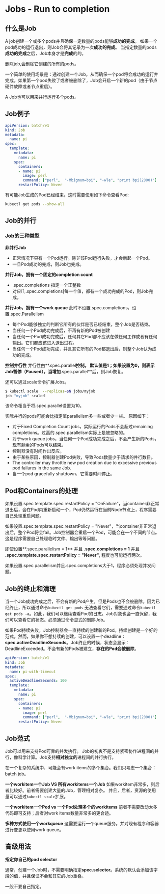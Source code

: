 # Jobs - Run to completion
## 什么是Job
A job创建一个或多个pods并且确保一定数量的pods能够**成功的完成**。
如果一个pod成功的运行退出，则Job会将其记录为一次**成功的完成**。
当指定数量的pods**成功的完成**之后，Job本身才是**完成**的的。

删除job,会删除它创建的所有的pods。

一个简单的使用场景是：通过创建一个Job，从而确保一个pod将会成功的运行并完成。如果第一个pod失败了或者被删除了，Job会开启一个新的pod（由于节点硬件故障或者节点重启）。

A Job也可以用来并行运行多个pods。

## Job例子

```yaml
apiVersion: batch/v1
kind: Job
metadata:
  name: pi
spec:
  template:
    metadata:
      name: pi
    spec:
      containers:
      - name: pi
        image: perl
        command: ["perl",  "-Mbignum=bpi", "-wle", "print bpi(2000)"]
      restartPolicy: Never
```

有可能Job生成的Pod已经结束，这时需要使用如下命令查看Pod:

``` sh
kubectl get pods --show-all
```

## Job的并行
### Job的三种类型
**非并行Job**

* 正常情况下只有一个Pod运行。除非该Pod运行失败，才会新起一个Pod。
* 一旦Pod成功的完成，则Job也完成。

**并行Job，拥有一个固定的completion count**

* .spec.completions 指定一个正整数
* 对应[1,.spec.completions]每一个值，都有一个成功完成的Pod，则Job完成。

**并行Job，拥有一个work queue**
此时不设置.spec.completions，设置.spec.Parallelism

* 每个Pod能够独立的判断它所有的伙伴是否已经结束，整个Job是否结束。
* 当任何一个Pod成功完成后，不再有新的Pod被创建
* 当任何一个Pod成功完成后，任何其它Pod都不应该在做任何工作或者有任何输出。它们都应该进入退出过程。
* 当任何一个Pod成功完成，并且其它所有的Pod都退出后，则整个Job认为成功的完成。

**控制并行性**
并行性由**.spec.parallel**控制。
默认值是1；如果设置为0，则表示Job暂停（Paused）。当增加**.spec.parallel**后，则Job恢复。

还可以通过scale命令扩展Jobs。

```sh
$ kubectl scale  --replicas=$N jobs/myjob
job "myjob" scaled
```
该命令相当于将.spec.parallel设置为10。

实际并行的pods可能会比指定值parallelism多一些或者少一些。 原因如下：

* 对于Fixed Completion Count jobs，实际运行的Pods不会超过remaining completions。过高的.spec.parallelism实际上是被忽略的。 
* 对于work queue jobs，当任何一个Pod成功完成之后，不会产生新的Pods，现有剩余的Pods可以结束。
* 控制器没有时间作出反应。
* 由于某些原因，控制器创建Pod失败，导致Pods数量少于请求的并行数目。
* The controller may throttle new pod creation due to excessive previous pod failures in the same Job.
* 当一个pod gracefully shutdown，它需要时间停止。

## Pod和Containers的处理

如果设置.spec.template.spec.restartPolicy = "OnFailure"，当container非正常退出后，会在Pod内重新启动一个，Pod仍然运行在当前Node节点上，程序需要自己处理重启问题。

如果设置.spec.template.spec.restartPolicy = "Never"，当container非正常退出后，整个Pod将会fail。Job控制器会重启一个Pod，可能会在一个不同的节点。这是程序需要自己处理临时文件、输出等等问题。

即使设置**.spec.parallelism = 1** 并且 **.spec.completions = 1** 并且 **.spec.template.spec.restartPolicy = "Never"**, 程度也可能运行两次。

如果设置.spec.parallelism并且.spec.completions大于1，程序必须处理并发问题。

## Job的终止和清理
当一个Job成功完成之后，不会有新的Pod产生，但是Pods也不会被删除。因为已经终止，所以通过命令```kubectl get pods``` 无法查看它们，需要通过命令```kubectl get pods -a```。如此，我们可以继续查看Pod的日志。Job对象也会一直保留，我们可以查看它的状态。必须通过命令显式的删除Job。

如果Pod持续失败，Job控制器会一直持续的创建新的Pod。持续创建是一个好的范式。然而，如果你不想持续的创建，可以设置一个deadline：**spec.activeDeadlineSeconds**。Job终止的时候，状态会显示：DeadlineExceeded。不会有新的Pods被建立，**存在的Pod会被删除**。

```yaml
apiVersion: batch/v1
kind: Job
metadata:
  name: pi-with-timeout
spec:
  activeDeadlineSeconds: 100
  template:
    metadata:
      name: pi
    spec:
      containers:
      - name: pi
        image: perl
        command: ["perl",  "-Mbignum=bpi", "-wle", "print bpi(2000)"]
      restartPolicy: Never
```

## Job范式
Job可以用来支持Pod可靠的并发执行。
Job的初衷不是支持紧密协作进程间的并行，像科学计算。Job支持**相对独立的**进程间的并行执行。

在一个复杂的系统中，可能会有work items的多个集合。我们只考虑一个集合：batch job。

**一个workitem一个Job VS 所有workitems一个Job**
如果workitem非常多，则后者比较好。前者需要创建大量的Job，管理相对复杂。 并且，后者，资源的使用量可以通过```kubectl scale```扩展。

**一个workitem一个Pod vs 一个Pod处理多个的workitems**
前者不需要改动太多代码即可支持；后者对work items数量非常多的更合适。

**多种方式使用一个workqueue**
这需要运行一个queue服务，并对现有程序和容器进行变更以使用work queue。

## 高级用法
**指定你自己的pod selector**

通常，创建一个Job时，不需要明确指定**spec.selector**。系统的默认会添加该字段的值，并且保证不会和其它的Job重叠。

一般不要自己指定。
